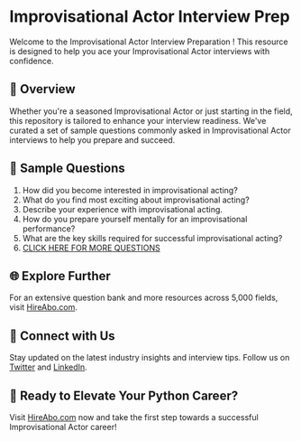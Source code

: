 # Improvisational Actor Interview Prep

Welcome to the Improvisational Actor Interview Preparation ! This resource is designed to help you ace your Improvisational Actor interviews with confidence.

## 🚀 Overview

Whether you're a seasoned Improvisational Actor or just starting in the field, this repository is tailored to enhance your interview readiness. We've curated a set of sample questions commonly asked in Improvisational Actor interviews to help you prepare and succeed.

## 📝 Sample Questions

1. How did you become interested in improvisational acting?
2. What do you find most exciting about improvisational acting?
3. Describe your experience with improvisational acting.
4. How do you prepare yourself mentally for an improvisational performance?
5. What are the key skills required for successful improvisational acting?
6. [CLICK HERE FOR MORE QUESTIONS](https://hireabo.com/job/16_0_9/Improvisational%20Actor)

## 🌐 Explore Further

For an extensive question bank and more resources across 5,000 fields, visit [HireAbo.com](https://www.hireabo.com).

## 📱 Connect with Us

Stay updated on the latest industry insights and interview tips. Follow us on [Twitter](https://twitter.com/hireabo) and [LinkedIn](https://www.linkedin.com/in/hire-abo-3609972a8/).

## 🚀 Ready to Elevate Your Python Career?

Visit [HireAbo.com](https://www.hireabo.com) now and take the first step towards a successful Improvisational Actor career!